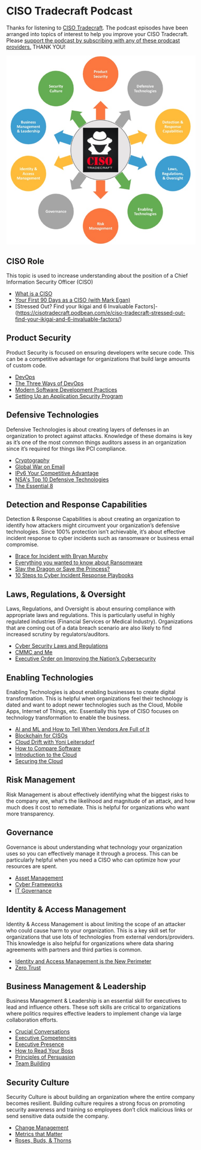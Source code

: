 # CISO Tradecraft Podcast
Thanks for listening to [CISO Tradecraft](https://www.cisotradecraft.com/).  The podcast episodes have been arranged into topics of interest to help you improve your CISO Tradecraft.  Please [support the podcast by subscribing with any of these prodcast providers.](https://linktr.ee/cisotradecraft) THANK YOU!

<img src=images/CISOTradecraftTopics.jpg>
                                                                  
## CISO Role
This topic is used to increase understanding about the position of a Chief Information Security Officer (CISO) 
- [What is a CISO](https://cisotradecraft.podbean.com/e/ciso-tradecraft-what-is-a-ciso/)
- [Your First 90 Days as a CISO (with Mark Egan)](https://cisotradecraft.podbean.com/e/ciso-tradecraft-your-first-90-days-as-a-ciso-with-mark-egan/)
- [Stressed Out? Find your Ikigai and 6 Invaluable Factors]- (https://cisotradecraft.podbean.com/e/ciso-tradecraft-stressed-out-find-your-ikigai-and-6-invaluable-factors/)
## Product Security
Product Security is focused on ensuring developers write secure code.  This can be a competitive advantage for organizations that build large amounts of custom code.
- [DevOps](https://cisotradecraft.podbean.com/e/ciso-tradecraft-devops/)
- [The Three Ways of DevOps](https://cisotradecraft.podbean.com/e/ciso-tradecraft-the-three-ways-of-devops/)
- [Modern Software Development Practices](https://cisotradecraft.podbean.com/e/ciso-tradecraft-modern-software-development-practices/)
- [Setting Up an Application Security Program](https://cisotradecraft.podbean.com/e/ciso-tradecraft-setting-up-an-application-security-program/)
## Defensive Technologies
Defensive Technologies is about creating layers of defenses in an organization to protect against attacks.  Knowledge of these domains is key as it’s one of the most common things auditors assess in an organization since it’s required for things like PCI compliance.
- [Cryptography](https://cisotradecraft.podbean.com/e/ciso-tradecraft-cryptography/)
- [Global War on Email](https://cisotradecraft.podbean.com/e/ciso-tradecraft-global-war-on-email/)
- [IPv6 Your Competitive Advantage](https://cisotradecraft.podbean.com/e/ciso-tradecraft-ipv6-your-competitive-advantage/)
- [NSA's Top 10 Defensive Technologies](https://cisotradecraft.podbean.com/e/ciso-tradecraft-nsas-top-10-cybersecurity-mitigation-strategies/)
- [The Essential 8](https://cisotradecraft.podbean.com/e/ciso-tradecraft-the-essential-eight/)
## Detection and Response Capabilities
Detection & Response Capabilities is about creating an organization to identify how attackers might circumvent your organization’s defensive technologies.  Since 100% protection isn’t achievable, it’s about effective incident response to cyber incidents such as ransomware or business email compromise.
- [Brace for Incident with Bryan Murphy](https://cisotradecraft.podbean.com/e/ciso-tradecraft-brace-for-incident-with-bryan-murphy/)
- [Everything you wanted to know about Ransomware](https://cisotradecraft.podbean.com/e/ciso-tradecraft-everything-you-wanted-to-know-about-ransomware/)
- [Slay the Dragon or Save the Princess?](https://cisotradecraft.podbean.com/e/ciso-tradecraft-slay-the-dragon-or-save-the-princess/)
- [10 Steps to Cyber Incident Response Playbooks](https://cisotradecraft.podbean.com/e/10-steps-to-cyber-incident-response-playbooks/)
## Laws, Regulations, & Oversight
Laws, Regulations, and Oversight is about ensuring compliance with appropriate laws and regulations.  This is particularly useful in highly regulated industries (Financial Services or Medical Industry).  Organizations that are coming out of a data breach scenario are also likely to find increased scrutiny by regulators/auditors.
- [Cyber Security Laws and Regulations](https://cisotradecraft.podbean.com/e/ciso-tradecraft-cyber-security-laws/)
- [CMMC and Me](https://cisotradecraft.podbean.com/e/ciso-tradecraft-cmmc-and-me/)
- [Executive Order on Improving the Nation’s Cybersecurity](https://cisotradecraft.podbean.com/e/ciso-tradecraft-executive-order-on-cyber-security/)
## Enabling Technologies
Enabling Technologies is about enabling businesses to create digital transformation.  This is helpful when organizations feel their technology is dated and want to adopt newer technologies such as the Cloud, Mobile Apps, Internet of Things, etc.  Essentially this type of CISO focuses on technology transformation to enable the business.
- [AI and ML and How to Tell When Vendors Are Full of It](https://cisotradecraft.podbean.com/e/ciso-tradecraft-ai-and-ml-and-how-to-tell-when-vendors-are-full-of-it/)
- [Blockchain for CISOs](https://cisotradecraft.podbean.com/e/ciso-tradecraft-blockchain/)
- [Cloud Drift with Yoni Leitersdorf](https://cisotradecraft.podbean.com/e/ciso-tradecraft-cloud-drift-with-yoni-leitersdorf/)
- [How to Compare Software](https://cisotradecraft.podbean.com/e/ciso-tradecraft-how-to-compare-software/)
- [Introduction to the Cloud](https://cisotradecraft.podbean.com/e/ciso-tradecraft-introduction-to-the-cloud/)
- [Securing the Cloud](https://cisotradecraft.podbean.com/e/ciso-tradecraft-securing-the-cloud/)
## Risk Management
Risk Management is about effectively identifying what the biggest risks to the company are, what's the likelihood and magnitude of an attack, and how much does it cost to remediate.  This is helpful for organizations who want more transparency.
## Governance
Governance is about understanding what technology your organization uses so you can effectively manage it through a process.  This can be particularly helpful when you need a CISO who can optimize how your resources are spent.
- [Asset Management](https://cisotradecraft.podbean.com/e/ciso-tradecraft-asset-management/)
- [Cyber Frameworks](https://cisotradecraft.podbean.com/e/ciso-tradecraft-cyber-frameworks/)
- [IT Governance](https://cisotradecraft.podbean.com/e/ciso-tradecraft-it-governance/)
## Identity & Access Management
Identity & Access Management is about limiting the scope of an attacker who could cause harm to your organization.  This is a key skill set for organizations that use lots of technologies from external vendors/providers. This knowledge is also helpful for organizations where data sharing agreements with partners and third parties is common.
- [Identity and Access Management is the New Perimeter](https://cisotradecraft.podbean.com/e/identity-and-access-management-is-the-new-perimeter/)
- [Zero Trust](https://cisotradecraft.podbean.com/e/ciso-tradecraft-zero-trust/)
## Business Management & Leadership
Business Management & Leadership is an essential skill for executives to lead and influence others.  These soft skills are critical to organizations where politics requires effective leaders to implement change via large collaboration efforts.  
- [Crucial Conversations](https://cisotradecraft.podbean.com/e/ciso-tradecraft-crucial-conversations/)
- [Executive Competencies](https://cisotradecraft.podbean.com/e/ciso-tradecraft-executive-competencies/)
- [Executive Presence](https://cisotradecraft.podbean.com/e/ciso-tradecraft-executive-presence/)
- [How to Read Your Boss](https://cisotradecraft.podbean.com/e/ciso-tradecraft-change-the-way-you-persuade/)
- [Principles of Persuasion](https://cisotradecraft.podbean.com/e/ciso-tradecraft-principles-of-persuasion/)
- [Team Building](https://cisotradecraft.podbean.com/e/ciso-tradecraft-team-building/)
## Security Culture
Security Culture is about building an organization where the entire company becomes resilient.  Building culture requires a strong focus on promoting security awareness and training so employees don’t click malicious links or send sensitive data outside the company.
- [Change Management](https://cisotradecraft.podbean.com/e/ciso-tradecraft-change-management/)
- [Metrics that Matter](https://cisotradecraft.podbean.com/e/ciso-tradecraft-metrics-that-matter/)
- [Roses, Buds, & Thorns](https://cisotradecraft.podbean.com/e/ciso-tradecraft-roses-buds-thorns/)
